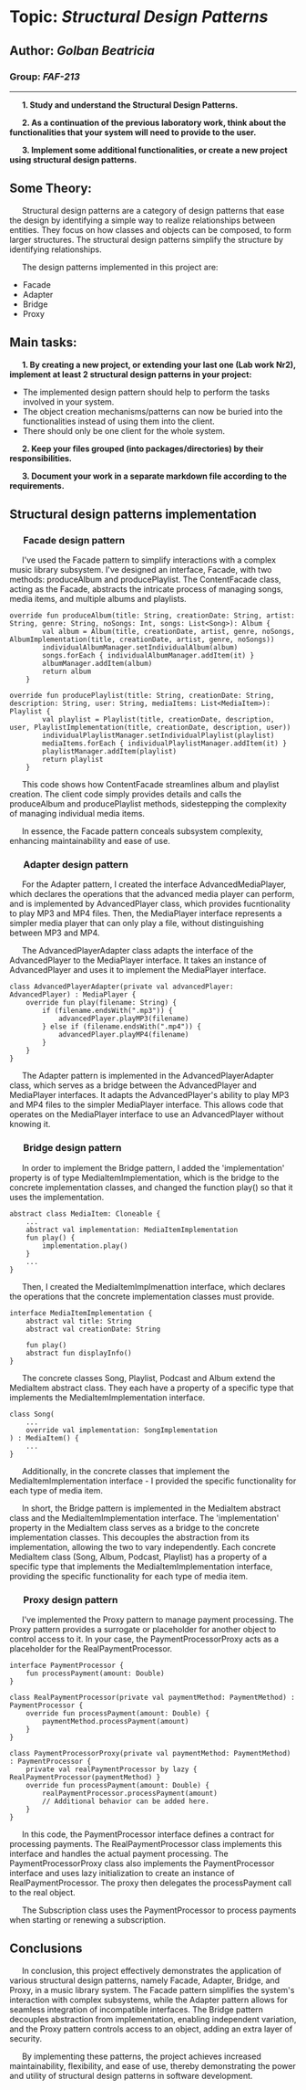 # Topic: *Structural Design Patterns*
## Author: *Golban Beatricia*
### Group: *FAF-213*
------
&ensp; &ensp; __1. Study and understand the Structural Design Patterns.__

&ensp; &ensp; __2. As a continuation of the previous laboratory work, think about the functionalities that your system will need to provide to the user.__

&ensp; &ensp; __3. Implement some additional functionalities, or create a new project using structural design patterns.__
## Some Theory:
&ensp; &ensp; Structural design patterns are a category of design patterns that ease the design by identifying a simple way to realize relationships between entities. They focus on how classes and objects can be composed, to form larger structures. The structural design patterns simplify the structure by identifying relationships.

&ensp; &ensp; The design patterns implemented in this project are:

* Facade
* Adapter
* Bridge
* Proxy

## Main tasks:
&ensp; &ensp; __1. By creating a new project, or extending your last one (Lab work Nr2), implement at least 2 structural design patterns in your project:__
* The implemented design pattern should help to perform the tasks involved in your system.
* The object creation mechanisms/patterns can now be buried into the functionalities instead of using them into the client.
* There should only be one client for the whole system.

&ensp; &ensp; __2. Keep your files grouped (into packages/directories) by their responsibilities.__

&ensp; &ensp; __3. Document your work in a separate markdown file according to the requirements.__

## Structural design patterns implementation

### &ensp; &ensp; Facade design pattern

&ensp; &ensp; I've used the Facade pattern to simplify interactions with a complex music library subsystem. I've designed an interface, Facade, with two methods: produceAlbum and producePlaylist. The ContentFacade class, acting as the Facade, abstracts the intricate process of managing songs, media items, and multiple albums and playlists.
```
override fun produceAlbum(title: String, creationDate: String, artist: String, genre: String, noSongs: Int, songs: List<Song>): Album {
        val album = Album(title, creationDate, artist, genre, noSongs, AlbumImplementation(title, creationDate, artist, genre, noSongs))
        individualAlbumManager.setIndividualAlbum(album)
        songs.forEach { individualAlbumManager.addItem(it) }
        albumManager.addItem(album)
        return album
    }
    
override fun producePlaylist(title: String, creationDate: String, description: String, user: String, mediaItems: List<MediaItem>): Playlist {
        val playlist = Playlist(title, creationDate, description, user, PlaylistImplementation(title, creationDate, description, user))
        individualPlaylistManager.setIndividualPlaylist(playlist)
        mediaItems.forEach { individualPlaylistManager.addItem(it) }
        playlistManager.addItem(playlist)
        return playlist
    }
```
&ensp; &ensp; This code shows how ContentFacade streamlines album and playlist creation. The client code simply provides details and calls the produceAlbum and producePlaylist methods, sidestepping the complexity of managing individual media items.

&ensp; &ensp; In essence, the Facade pattern conceals subsystem complexity, enhancing maintainability and ease of use.
### &ensp; &ensp; Adapter design pattern

&ensp; &ensp; For the Adapter pattern, I created the interface AdvancedMediaPlayer, which declares the operations that the advanced media player can perform, and is implemented by AdvancedPlayer class, which provides fucntionality to play MP3 and MP4 files.  Then, the MediaPlayer interface represents a simpler media player that can only play a file, without distinguishing between MP3 and MP4. 

&ensp; &ensp; The AdvancedPlayerAdapter class adapts the interface of the AdvancedPlayer to the MediaPlayer interface. It takes an instance of AdvancedPlayer and uses it to implement the MediaPlayer interface.

```
class AdvancedPlayerAdapter(private val advancedPlayer: AdvancedPlayer) : MediaPlayer {
    override fun play(filename: String) {
        if (filename.endsWith(".mp3")) {
            advancedPlayer.playMP3(filename)
        } else if (filename.endsWith(".mp4")) {
            advancedPlayer.playMP4(filename)
        }
    }
}
```
&ensp; &ensp; The Adapter pattern is implemented in the AdvancedPlayerAdapter class, which serves as a bridge between the AdvancedPlayer and MediaPlayer interfaces. It adapts the AdvancedPlayer's ability to play MP3 and MP4 files to the simpler MediaPlayer interface. This allows code that operates on the MediaPlayer interface to use an AdvancedPlayer without knowing it.

### &ensp; &ensp; Bridge design pattern

&ensp; &ensp; In order to implement the Bridge pattern, I added the 'implementation' property is of type MediaItemImplementation, which is the bridge to the concrete implementation classes, and changed the function play() so that it uses the implementation.

```
abstract class MediaItem: Cloneable {
    ...
    abstract val implementation: MediaItemImplementation
    fun play() {
        implementation.play()
    }
    ...
}
```
&ensp; &ensp; Then, I created the MediaItemImplmenattion interface, which declares the operations that the concrete implementation classes must provide. 

```
interface MediaItemImplementation {
    abstract val title: String
    abstract val creationDate: String

    fun play()
    abstract fun displayInfo()
}
```
&ensp; &ensp; The concrete classes Song, Playlist, Podcast and Album extend the MediaItem abstract class. They each have a property of a specific type that implements the MediaItemImplementation interface.
```
class Song(
    ...
    override val implementation: SongImplementation
) : MediaItem() {
    ...
}
```
&ensp; &ensp; Additionally, in the concrete classes that implement the MediaItemImplementation interface - I provided the specific functionality for each type of media item.

&ensp; &ensp; In short, the Bridge pattern is implemented in the MediaItem abstract class and the MediaItemImplementation interface. The 'implementation' property in the MediaItem class serves as a bridge to the concrete implementation classes. This decouples the abstraction from its implementation, allowing the two to vary independently. Each concrete MediaItem class (Song, Album, Podcast, Playlist) has a property of a specific type that implements the MediaItemImplementation interface, providing the specific functionality for each type of media item.

### &ensp; &ensp; Proxy design pattern

&ensp; &ensp; I've implemented the Proxy pattern to manage payment processing. The Proxy pattern provides a surrogate or placeholder for another object to control access to it. In your case, the PaymentProcessorProxy acts as a placeholder for the RealPaymentProcessor.
```
interface PaymentProcessor { 
    fun processPayment(amount: Double) 
} 

class RealPaymentProcessor(private val paymentMethod: PaymentMethod) : PaymentProcessor { 
    override fun processPayment(amount: Double) { 
        paymentMethod.processPayment(amount) 
    } 
} 

class PaymentProcessorProxy(private val paymentMethod: PaymentMethod) : PaymentProcessor { 
    private val realPaymentProcessor by lazy { RealPaymentProcessor(paymentMethod) } 
    override fun processPayment(amount: Double) { 
        realPaymentProcessor.processPayment(amount) 
        // Additional behavior can be added here.
    } 
}
```
&ensp; &ensp; In this code, the PaymentProcessor interface defines a contract for processing payments. The RealPaymentProcessor class implements this interface and handles the actual payment processing. The PaymentProcessorProxy class also implements the PaymentProcessor interface and uses lazy initialization to create an instance of RealPaymentProcessor. The proxy then delegates the processPayment call to the real object.

&ensp; &ensp; The Subscription class uses the PaymentProcessor to process payments when starting or renewing a subscription.

## Conclusions
&ensp; &ensp; In conclusion, this project effectively demonstrates the application of various structural design patterns, namely Facade, Adapter, Bridge, and Proxy, in a music library system. The Facade pattern simplifies the system's interaction with complex subsystems, while the Adapter pattern allows for seamless integration of incompatible interfaces. The Bridge pattern decouples abstraction from implementation, enabling independent variation, and the Proxy pattern controls access to an object, adding an extra layer of security. 

&ensp; &ensp; By implementing these patterns, the project achieves increased maintainability, flexibility, and ease of use, thereby demonstrating the power and utility of structural design patterns in software development.
